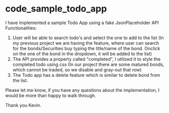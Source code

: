 # code_sample_todo_app

I have implemented a sample Todo App using a fake JsonPlaceholder API
Functionalities:
1. User will be able to search todo's and select the one to add to the list
    (In my previous project we are having the feature, where user can search for the bonds/Securities buy typing the title/name of the bond. Onclick on the one of the bond in the dropdown, it will be added to the list)
2. The API provides a property called "completed", I utilized it to style the completed todo using css
    (In our project there are some matured bonds, which cannot be traded, so we disable and gray-out that row)
3. The Todo app has a delete feature which is similar to delete bond from the list.

Please let me know, if you have any questions about the implementation, I would be more than happy to walk through.

Thank you Kevin.
